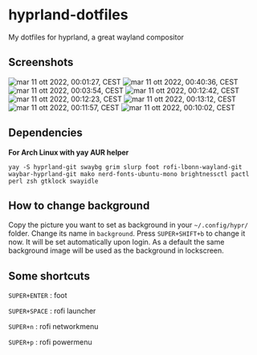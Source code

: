 # hyprland-dotfiles
My dotfiles for hyprland, a great wayland compositor

## Screenshots
![mar 11 ott 2022, 00:01:27, CEST](https://user-images.githubusercontent.com/88981092/195025474-1b3eacb8-5a37-4c39-be81-093de3c27131.png)
![mar 11 ott 2022, 00:40:36, CEST](https://user-images.githubusercontent.com/88981092/195025981-9399e0d8-5565-49fe-8ce7-5bdab804d4e0.png)
![mar 11 ott 2022, 00:03:54, CEST](https://user-images.githubusercontent.com/88981092/195025530-3f51e0b7-d326-4e4f-bfba-f867ce025fda.png)
![mar 11 ott 2022, 00:12:42, CEST](https://user-images.githubusercontent.com/88981092/195025558-f12a3aee-f635-4070-8789-e360ef8264c8.png)
![mar 11 ott 2022, 00:12:23, CEST](https://user-images.githubusercontent.com/88981092/195025601-f62a0f45-5108-440b-b1e5-52e384cd3110.png)
![mar 11 ott 2022, 00:13:12, CEST](https://user-images.githubusercontent.com/88981092/195025630-e681ba3e-1fc1-4078-8a7f-dd800fe71888.png)
![mar 11 ott 2022, 00:11:57, CEST](https://user-images.githubusercontent.com/88981092/195025674-6e11148b-a224-482d-a326-71e5ccacd62e.png)
![mar 11 ott 2022, 00:10:02, CEST](https://user-images.githubusercontent.com/88981092/195025811-5001fd2a-5819-427e-8616-9b8d67198306.png)



## Dependencies
**For Arch Linux with yay AUR helper**
```
yay -S hyprland-git swaybg grim slurp foot rofi-lbonn-wayland-git waybar-hyprland-git mako nerd-fonts-ubuntu-mono brightnessctl pactl perl zsh gtklock swayidle
```

## How to change background
Copy the picture you want to set as background in your ```~/.config/hypr/``` folder.
Change its name in ```background```.
Press ```SUPER+SHIFT+b``` to change it now. It will be set automatically upon login. As a default the same background image will be used as the background in lockscreen.

## Some shortcuts
```SUPER+ENTER``` : foot

```SUPER+SPACE``` : rofi launcher

```SUPER+n```     : rofi networkmenu

```SUPER+p```     : rofi powermenu
